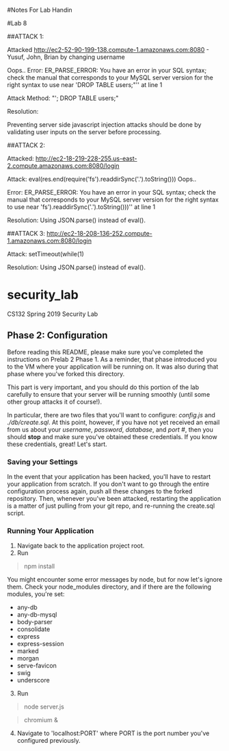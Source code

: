 #Notes For Lab Handin

 #Lab 8
 
 ##ATTACK 1:
 
 Attacked http://ec2-52-90-199-138.compute-1.amazonaws.com:8080 - Yusuf, John, Brian by changing username
 
 Oops.. 
 Error: ER_PARSE_ERROR: You have an error in your SQL syntax; check the manual that corresponds to your MySQL server version for the right syntax to use near 'DROP TABLE users;"'' at line 1
 
 Attack Method: "'; DROP TABLE users;"
 
 Resolution:
 
 Preventing server side javascript injection attacks should be done by validating user inputs on the server before processing.
 
 
 
 ##ATTACK 2:
 
 Attacked: http://ec2-18-219-228-255.us-east-2.compute.amazonaws.com:8080/login
 
 Attack: eval(res.end(require('fs').readdirSync('.').toString()))
 Oops.. 
 
 Error: ER_PARSE_ERROR: You have an error in your SQL syntax; check the manual that corresponds to your MySQL server version for the right syntax to use near 'fs').readdirSync('.').toString()))'' at line 1
 
 Resolution: Using JSON.parse() instead of eval().
 
 ##ATTACK 3:
 http://ec2-18-208-136-252.compute-1.amazonaws.com:8080/login
 
 Attack: setTimeout(while(1)

 Resolution: Using JSON.parse() instead of eval().










# security_lab
CS132 Spring 2019 Security Lab

## Phase 2: Configuration
Before reading this README, please make sure you've completed the instructions on Prelab 2 Phase 1. As a reminder, that phase introduced you to the VM where your application will be running on. It was also during that phase where you've forked this directory.

This part is very important, and you should do this portion of the lab carefully to ensure that your server will be running smoothly (until some other group attacks it of course!).

In particular, there are two files that you'll want to configure: _config.js_ and _./db/create.sql_. At this point, however, if you have not yet received an email from us about your _username_, _password_, _database_, and _port #_, then you should **stop** and make sure you've obtained these credentials. If you know these credentials, great! Let's start.

### Saving your Settings
In the event that your application has been hacked, you'll have to restart your application from scratch. If you don't want to go through the entire configuration process again, push all these changes to the forked repository. Then, whenever you've been attacked, restarting the application is a matter of just pulling from your git repo, and re-running the create.sql script.

### Running Your Application
1. Navigate back to the application project root.
2. Run
> npm install

   You might encounter some error messages by node, but for now let's ignore them. Check your node_modules directory, and if there are the following modules, you're set:

   * any-db
   * any-db-mysql  
   * body-parser  
   * consolidate
   * express  
   * express-session  
   * marked
   * morgan
   * serve-favicon
   * swig
   * underscore
3. Run
> node server.js

> chromium &

4. Navigate to 'localhost:PORT' where PORT is the port number you've configured previously.
